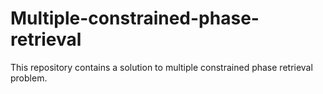# Multiple-constrained-phase-retrieval
This repository contains a solution to multiple constrained phase retrieval problem. 
